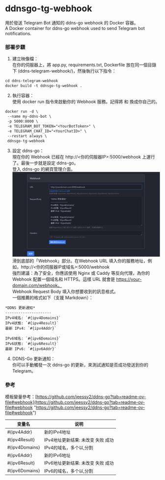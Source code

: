 # ddnsgo-tg-webhook
用於發送 Telegram Bot 通知的 ddns-go webhook 的 Docker 容器。  
A Docker container for ddns-go webhook used to send Telegram bot notifications.
  
### 部署步驟

1. 建立映像檔：  
在你的伺服器上，將 app.py, requirements.txt, Dockerfile 放在同一個目錄下 (ddns-telegram-webhook/)，然後執行以下指令：
```
cd ddns-telegram-webhook
docker build -t ddnsgo-tg-webhook .
```

2. 執行容器：  
使用 docker run 指令來啟動你的 Webhook 服務。記得將 <YourBotToken> 和 <YourChatID> 換成你自己的。
```
docker run -d \
 --name my-ddns-bot \
 -p 5000:8000 \
 -e TELEGRAM_BOT_TOKEN="<YourBotToken>" \
 -e TELEGRAM_CHAT_ID="<YourChatID>" \
 --restart always \
 ddnsgo-tg-webhook
```

3. 設定 ddns-go：  
現在你的 Webhook 已經在 http://<你的伺服器IP>:5000/webhook 上運行了。最後一步就是設定 ddns-go。  
登入 ddns-go 的網頁管理介面。  
![ddns-go](https://github.com/icstudiochina/ddnsgo-tg-webhook/blob/master/ddns-go.jpg)
滑到底部的「Webhook」部分。在Webhook URL 填入你的服務地址，例如，http://<你的伺服器IP或域名>:5000/webhook  
強烈建議：為了安全，你應該使用 Nginx 或 Caddy 等反向代理，為你的 Webhook 配置一個域名和 HTTPS。這樣 URL 就會是 https://your-domain.com/webhook。  
Webhook Request Body 填入你想要收到的訊息格式。   
一個推薦的格式如下（支援 Markdown）：
```
*DDNS 更新通知*
---------------------
IPv4域名: `#{ipv4Domains}`
IPv4狀態: `#{ipv4Result}`
最新 IPv4: `#{ipv4Addr}`
    
IPv6域名: `#{ipv6Domains}`
IPv6狀態: `#{ipv6Result}`
最新 IPv6: `#{ipv6Addr}`
```

4. DDNS-Go 更新通知：  
你可以手動觸發一次 ddns-go 的更新，來測試通知是否成功發送到你的 Telegram。  

### 參考
模板變量參考：[https://github.com/jeessy2/ddns-go?tab=readme-ov-file#webhook](https://github.com/jeessy2/ddns-go?tab=readme-ov-file#webhook "https://github.com/jeessy2/ddns-go?tab=readme-ov-file#webhook")

| 变量名 | 说明 |
| ------------ | ------------ |
| #{ipv4Addr} | 新的IPv4地址 |
| #{ipv4Result} | IPv4地址更新结果: 未改变 失败 成功 |
| #{ipv4Domains} | IPv4的域名，多个以,分割 |
| #{ipv6Addr} | 新的IPv6地址 |
| #{ipv6Result} | IPv6地址更新结果: 未改变 失败 成功 |
| #{ipv6Domains} | IPv6的域名，多个以,分割 |
